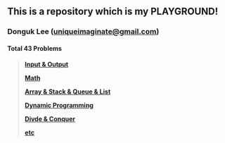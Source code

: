 ## This is a repository which is my PLAYGROUND!
### Donguk Lee (uniqueimaginate@gmail.com)

#### Total 43 Problems

> [**Input & Output**](IO/IO.md)
>
> [**Math**](Math/Math.md)
>
> [**Array & Stack & Queue & List**](Arr&Stck&Que&Lst/Arr&Stck&Que&Lst.md)
>
> [**Dynamic Programming**](DP/DP.md)
>
> [**Divde & Conquer**](Div&Conq/Div&Conq.md)
>
> [**etc**](etc/etc.md)